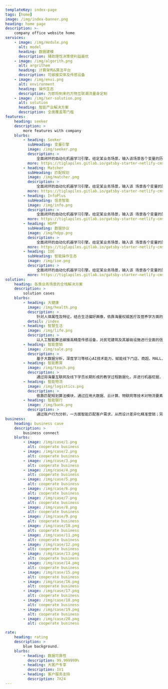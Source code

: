 ```yaml
---
templateKey: index-page
tags: [home]
image: /img/index-banner.png
heading: home page
description: >-
    company office website home
services:
    - image: /img/module.png
      alt: model
      heading: 数据建模
      description: 辅助理性决策使利益最优
    - image: /img/algorith.png
      alt: argrithem
      heading: 计算架构&算法平台
      description: 可嫁接实体及传感设备
    - image: /img/envi.png
      alt: environment
      heading: 操作生态
      description: 为即将到来的万物互联潮流量身定制
    - image: /img/ser-solution.png
      alt: solution
      heading: 智能产业解决方案
      description: 全面覆盖零门槛
features:
    heading: seeker
    description: >
        more features with company
    blurbs:
        - heading: Seeker
          subHeading: 变量引擎
          image: /img/seeker.png
          description: >
              全面闭环的自动化机器学习引擎。给定某业务场景，输入该场景各个变量的历史数据，变量引擎即能根据历史数据进行自主学习，挖掘出深层次的场景知识， 形成变量之间的关联图谱。依托关联图谱，客户可对部分变量 进行赋值，图谱便可对未被赋值的变量进行实时预测，实现渗透式的场景数据/变量深度挖掘。
          more: https://tiglapiles.gitlab.io/gatsby-starter-netlify-cms/
        - heading: Matcher
          subHeading: 匹配规划
          image: /img/matcher.png
          description: >
              全面闭环的自动化机器学习引擎。给定某业务场景，输入该 场景各个变量的历史数据，变量引擎即能根据历史数据进行自主学习，挖掘出深 层次的场景知识，形成变量之间的关联图谱。依托关联图谱，客户可对部分变量 进行赋值，图谱便可对未被赋值的变量进行实时预测，实现渗透式的场景数据/变量深度挖掘。
          more: https://tiglapiles.gitlab.io/gatsby-starter-netlify-cms/
        - heading: InfoPlus
          subHeading: 信息智能
          image: /img/info.png
          description: >
              全面闭环的自动化机器学习引擎。给定某业务场景，输入该 场景各个变量的历史数据，变量引擎即能根据历史数据进行自主学习，挖掘出深 层次的场景知识，形成变量之间的关联图谱。依托关联图谱，客户可对部分变量 进行赋值，图谱便可对未被赋值的变量进行实时预测，实现渗透式的场景数据/变量深度挖掘。
          more: https://tiglapiles.gitlab.io/gatsby-starter-netlify-cms/
        - heading: HDPP
          subHeading: 数据协议
          image: /img/hdpp.png
          description: >
              全面闭环的自动化机器学习引擎。给定某业务场景，输入该 场景各个变量的历史数据，变量引擎即能根据历史数据进行自主学习，挖掘出深 层次的场景知识，形成变量之间的关联图谱。依托关联图谱，客户可对部分变量 进行赋值，图谱便可对未被赋值的变量进行实时预测，实现渗透式的场景数据/变量深度挖掘。
          more: https://tiglapiles.gitlab.io/gatsby-starter-netlify-cms/
        - heading: IOE
          subHeading: 智能操作生态
          image: /img/ioe.png
          description: >
              全面闭环的自动化机器学习引擎。给定某业务场景，输入该 场景各个变量的历史数据，变量引擎即能根据历史数据进行自主学习，挖掘出深 层次的场景知识，形成变量之间的关联图谱。依托关联图谱，客户可对部分变量 进行赋值，图谱便可对未被赋值的变量进行实时预测，实现渗透式的场景数据/变量深度挖掘。
          more: https://tiglapiles.gitlab.io/gatsby-starter-netlify-cms/
solution:
    heading: 各类业务场景的全栈解决方案
    description: >
        solution cases
    blurbs:
        - heading: 大健康
          image: /img/health.png
          description: >
              针对人体属性及特征，结合生活偏好画像，依靠海量权威医疗及营养学方面的文献构建健康知识图谱，对每个人的健康进行全周期的全面监护。包括结合人体症状进行智能诊断、根据生活现状生成智能食谱、嫁接权威人体属性采集设备以实现生理状况的全方位预测与解析。
          detail: /index
        - heading: 智慧生活
          image: /img/life.png
          description: >
              以人工智能算法嫁接高精度传感设备，对民宅建筑及其基础设施进行全面的信息化，营造闭环的智能化应用生态。能够针对智能拾取、资源整合及分配、安防监控、行为捕捉跟踪、住户画像生成、生活模式优化等环节赋予高性能的人工智能算力支持。
        - heading: 智能营销
          image: /img/sale.png
          description: >
              基于大数据分析，深度学习等核心AI技术能力，赋能线下门店、商超、MALL、品牌商各类零售业态，助力会员管理、客流分析、商品结算、货品陈列稽查、物流库存分析、客户画像及广告精准投放等业务场景升级，提升商业效率。
        - heading: 智能教育
          image: /img/teach.png
          description: >
              通过将海量互联网及线下学员长期形成的教学过程数据化，并进行机器挖掘，得到包括自动批改、拍照识别、语音授课等在内的专业化定制化教育模式和教学内容。同时开发线下智慧校园，提供校园安全、课堂表现等重要板块的线下AI+应用。
        - heading: 智能物流
          image: /img/logistics.png
          description: >
              依靠匹配规划算法模块，通过应用大数据、云计算、物联网等技术对物流要素进行数字化，结合运筹学及深度学习算法，对物流方面问题如寻找货物与运货载体及其运货渠道的最优匹配方案进行深层次挖掘。支持自定义匹配规划问题的建模及目标函数搭建。
        - heading: 智能银行
          image: /img/bank.png
          description: >
              通过账户行为分析，一方面智能匹配客户需求，从而设计差异化精准营销；另一方面利用大数据预测用户风险，评估信用等级，基于AI反洗钱反诈骗算法构建完整的反欺诈体系。
business:
    heading: business case
    description: >
        business connect
    blurbs:
        - image: /img/case/1.png
          alt: cooperate business
        - image: /img/case/2.png
          alt: cooperate business
        - image: /img/case/3.png
          alt: cooperate business
        - image: /img/case/4.png
          alt: cooperate business
        - image: /img/case/5.png
          alt: cooperate business
        - image: /img/case/6.png
          alt: cooperate business
        - image: /img/case/7.png
          alt: cooperate business
        - image: /img/case/8.png
          alt: cooperate business
        - image: /img/case/9.png
          alt: cooperate business
        - image: /img/case/10.png
          alt: cooperate business
        - image: /img/case/11.png
          alt: cooperate business
        - image: /img/case/12.png
          alt: cooperate business
        - image: /img/case/13.png
          alt: cooperate business
        - image: /img/case/14.png
          alt: cooperate business
        - image: /img/case/15.png
          alt: cooperate business
        - image: /img/case/16.png
          alt: cooperate business
        - image: /img/case/17.png
          alt: cooperate business
        - image: /img/case/18.png
          alt: cooperate business
        - image: /img/case/19.png
          alt: cooperate business
        - image: /img/case/20.png
          alt: cooperate business

rate:
    heading: rating
    description: >
        blue background.
    blurbs:
        - heading: 数据可靠性
          description: 99.999999%
        - heading: 大客户专享
          description: 1V1
        - heading: 客户服务支持
          description: 7X24
---
```

